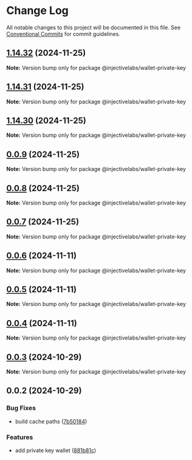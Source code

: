 # Change Log

All notable changes to this project will be documented in this file.
See [Conventional Commits](https://conventionalcommits.org) for commit guidelines.

## [1.14.32](https://github.com/InjectiveLabs/injective-ts/compare/@injectivelabs/wallet-private-key@1.14.31...@injectivelabs/wallet-private-key@1.14.32) (2024-11-25)

**Note:** Version bump only for package @injectivelabs/wallet-private-key





## [1.14.31](https://github.com/InjectiveLabs/injective-ts/compare/@injectivelabs/wallet-private-key@1.14.30...@injectivelabs/wallet-private-key@1.14.31) (2024-11-25)

**Note:** Version bump only for package @injectivelabs/wallet-private-key





## [1.14.30](https://github.com/InjectiveLabs/injective-ts/compare/@injectivelabs/wallet-private-key@0.0.9...@injectivelabs/wallet-private-key@1.14.30) (2024-11-25)

**Note:** Version bump only for package @injectivelabs/wallet-private-key





## [0.0.9](https://github.com/InjectiveLabs/injective-ts/compare/@injectivelabs/wallet-private-key@0.0.8...@injectivelabs/wallet-private-key@0.0.9) (2024-11-25)

**Note:** Version bump only for package @injectivelabs/wallet-private-key





## [0.0.8](https://github.com/InjectiveLabs/injective-ts/compare/@injectivelabs/wallet-private-key@0.0.7...@injectivelabs/wallet-private-key@0.0.8) (2024-11-25)

**Note:** Version bump only for package @injectivelabs/wallet-private-key





## [0.0.7](https://github.com/InjectiveLabs/injective-ts/compare/@injectivelabs/wallet-private-key@0.0.7-beta.4...@injectivelabs/wallet-private-key@0.0.7) (2024-11-25)

**Note:** Version bump only for package @injectivelabs/wallet-private-key





## [0.0.6](https://github.com/InjectiveLabs/injective-ts/compare/@injectivelabs/wallet-private-key@0.0.5...@injectivelabs/wallet-private-key@0.0.6) (2024-11-11)

**Note:** Version bump only for package @injectivelabs/wallet-private-key





## [0.0.5](https://github.com/InjectiveLabs/injective-ts/compare/@injectivelabs/wallet-private-key@0.0.4...@injectivelabs/wallet-private-key@0.0.5) (2024-11-11)

**Note:** Version bump only for package @injectivelabs/wallet-private-key





## [0.0.4](https://github.com/InjectiveLabs/injective-ts/compare/@injectivelabs/wallet-private-key@0.0.4-beta.6...@injectivelabs/wallet-private-key@0.0.4) (2024-11-11)

**Note:** Version bump only for package @injectivelabs/wallet-private-key





## [0.0.3](https://github.com/InjectiveLabs/injective-ts/compare/@injectivelabs/wallet-private-key@0.0.3-beta.0...@injectivelabs/wallet-private-key@0.0.3) (2024-10-29)

**Note:** Version bump only for package @injectivelabs/wallet-private-key





## 0.0.2 (2024-10-29)


### Bug Fixes

* build cache paths ([7b50184](https://github.com/InjectiveLabs/injective-ts/commit/7b5018431d970bfb00d022878fbf7994e4878e72))


### Features

* add private key wallet ([881b81c](https://github.com/InjectiveLabs/injective-ts/commit/881b81c9d07532def5168b6f761108a7ab3fd3f2))
